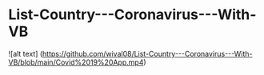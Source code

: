 # List-Country---Coronavirus---With-VB
![alt text] (https://github.com/wival08/List-Country---Coronavirus---With-VB/blob/main/Covid%2019%20App.mp4)
